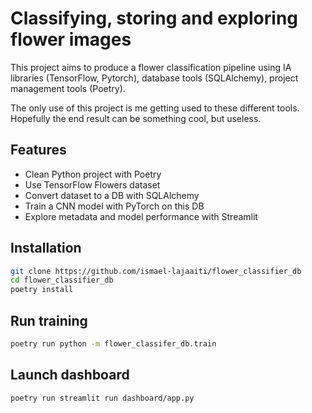 # Classifying, storing and exploring flower images

This project aims to produce a flower classification pipeline
using IA libraries (TensorFlow, Pytorch), database tools (SQLAlchemy),
project management tools (Poetry).

The only use of this project is me getting used to these different tools.
Hopefully the end result can be something cool, but useless.

## Features

- Clean Python project with Poetry
- Use TensorFlow Flowers dataset
- Convert dataset to a DB with SQLAlchemy
- Train a CNN model with PyTorch on this DB
- Explore metadata and model performance with Streamlit

## Installation

```bash
git clone https://github.com/ismael-lajaaiti/flower_classifier_db
cd flower_classifier_db
poetry install
```

## Run training

```bash
poetry run python -m flower_classifer_db.train
```

## Launch dashboard

```bash
poetry run streamlit run dashboard/app.py
```
